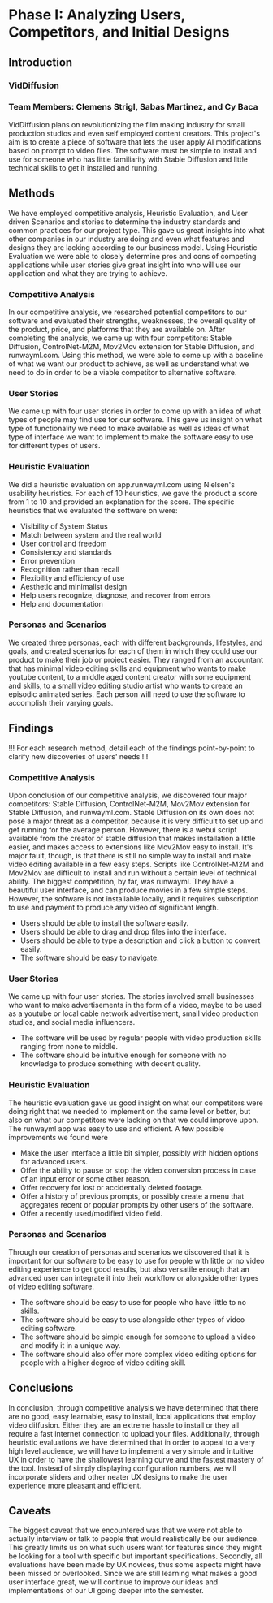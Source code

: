 # Phase I: Analyzing Users, Competitors, and Initial Designs

## Introduction

### VidDiffusion
### Team Members: Clemens Strigl, Sabas Martinez, and Cy Baca
VidDiffusion plans on revolutionizing the film making industry for small production studios and even self employed content creators.
This project's aim is to create a piece of software that lets the user apply AI modifications based on prompt to video files. The software must be simple to install and use for someone who has little familiarity with Stable Diffusion and little technical skills to get it installed and running.

## Methods
We have employed competitive analysis, Heuristic Evaluation, and User driven Scenarios and stories to determine the industry standards and common practices for our project type. This gave us great insights into what other companies in our industry are doing and even what features and designs they are lacking according to our business model. Using Heuristic Evaluation we were able to closely determine pros and cons of competing applications while user stories give great insight into who will use our application and what they are trying to achieve.

### Competitive Analysis
In our competitive analysis, we researched potential competitors to our software and evaluated their strengths, weaknesses, the overall quality of the product, price, and platforms that they are available on. After completing the analysis, we came up with four competitors: Stable Diffusion, ControlNet-M2M, Mov2Mov extension for Stable Diffusion, and runwayml.com. Using this method, we were able to come up with a baseline of what we want our product to achieve, as well as understand what we need to do in order to be a viable competitor to alternative software.

### User Stories
We came up with four user stories in order to come up with an idea of what types of people may find use for our software. This gave us insight on what type of functionality we need to make available as well as ideas of what type of interface we want to implement to make the software easy to use for different types of users.

### Heuristic Evaluation
We did a heuristic evaluation on app.runwayml.com using Nielsen's usability heuristics. For each of 10 heuristics, we gave the product a score from 1 to 10 and provided an explanation for the score. The specific heuristics that we evaluated the software on were:

* Visibility of System Status
* Match between system and the real world
* User control and freedom
* Consistency and standards
* Error prevention
* Recognition rather than recall
* Flexibility and efficiency of use
* Aesthetic and minimalist design
* Help users recognize, diagnose, and recover from errors
* Help and documentation


### Personas and Scenarios
We created three personas, each with different backgrounds, lifestyles, and goals, and created scenarios for each of them in which they could use our product to make their job or project easier. They ranged from an accountant that has minimal video editing skills and equipment who wants to make youtube content, to a middle aged content creator with some equipment and skills, to a small video editing studio artist who wants to create an episodic animated series. Each person will need to use the software to accomplish their varying goals.



## Findings

!!! For each research method, detail each of the findings point-by-point to clarify new discoveries of users' needs !!!
### Competitive Analysis
Upon conclusion of our competitive analysis, we discovered four major competitors: Stable Diffusion, ControlNet-M2M, Mov2Mov extension for Stable Diffusion, and runwayml.com. Stable Diffusion on its own does not pose a major threat as a competitor, because it is very difficult to set up and get running for the average person. However, there is a webui script available from the creator of stable diffusion that makes installation a little easier, and makes access to extensions like Mov2Mov easy to install. It's major fault, though, is that there is still no simple way to install and make video editing available in a few easy steps.
Scripts like ControlNet-M2M and Mov2Mov are difficult to install and run without a certain level of technical ability.
The biggest competition, by far, was runwayml. They have a beautiful user interface, and can produce movies in a few simple steps. However, the software is not installable locally, and it requires subscription to use and payment to produce any video of significant length.
* Users should be able to install the software easily.
* Users should be able to drag and drop files into the interface.
* Users should be able to type a description and click a button to convert easily.
* The software should be easy to navigate.

### User Stories
We came up with four user stories. The stories involved small businesses who want to make advertisements in the form of a video, maybe to be used as a youtube or local cable network advertisement, small video production studios, and social media influencers.
* The software will be used by regular people with video production skills ranging from none to middle.
* The software should be intuitive enough for someone with no knowledge to produce something with decent quality.

### Heuristic Evaluation
The heuristic evaluation gave us good insight on what our competitors were doing right that we needed to implement on the same level or better, but also on what our competitors were lacking on that we could improve upon. The runwayml app was easy to use and efficient. A few possible improvements we found were
* Make the user interface a little bit simpler, possibly with hidden options for advanced users.
* Offer the ability to pause or stop the video conversion process in case of an input error or some other reason.
* Offer recovery for lost or accidentally deleted footage.
* Offer a history of previous prompts, or possibly create a menu that aggregates recent or popular prompts by other users of the software.
* Offer a recently used/modified video field.

### Personas and Scenarios
Through our creation of personas and scenarios we discovered that it is important for our software to be easy to use for people with little or no video editing experience to get good results, but also versatile enough that an advanced user can integrate it into their workflow or alongside other types of video editing software.
* The software should be easy to use for people who have little to no skills.
* The software should be easy to use alongside other types of video editing software.
* The software should be simple enough for someone to upload a video and modify it in a unique way.
* The software should also offer more complex video editing options for people with a higher degree of video editing skill.

## Conclusions

In conclusion, through competitive analysis we have determined that there are no good, easy learnable, easy to install, local applications that employ video diffusion. Either they are an extreme hassle to install or they all require a fast internet connection to upload your files. Additionally, through heuristic evaluations we have determined that in order to appeal to a very high level audience, we will have to implement a very simple and intuitive UX in order to have the shallowest learning curve and the fastest mastery of the tool. Instead of simply displaying configuration numbers, we will incorporate sliders and other neater UX designs to make the user experience more pleasant and efficient.

## Caveats

The biggest caveat that we encountered was that we were not able to actually interview or talk to people that would realistically be our audience. This greatly limits us on what such users want for features since they might be looking for a tool with specific but important specifications. Secondly, all evaluations have been made by UX novices, thus some aspects might have been missed or overlooked. Since we are still learning what makes a good user interface great, we will continue to improve our ideas and implementations of our UI going deeper into the semester.
